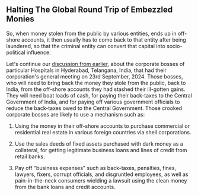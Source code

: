 ## Halting The Global Round Trip of Embezzled Monies

So, when money stolen from the public by various entities, ends up in off-shore accounts, it then usually has to come back to that entity after being laundered, so that the criminal entity can convert that capital into socio-political influence.  

Let's continue our [discussion from earlier](https://github.com/callthis/fiction/blob/master/when_might_the_international_bureau_get_involved.md), about the corporate bosses of particular Hospitals in Hyderabad, Telangana, India, that had their corporation's general meeting on 23rd September, 2024. Those bosses, who will need to bring back the money they stole from the public, back to India, from the off-shore accounts they had stashed their ill-gotten gains. They will need boat loads of cash, for paying their back-taxes to the Central Government of India, and for paying off various government officials to reduce the back-taxes owed to the Central Government. Those crooked corporate bosses are likely to use a mechanism such as: 

1. Using the money in their off-shore accounts to purchase commercial or residential real estate in various foreign countries via shell corporations.  

1. Use the sales deeds of fixed assets purchased with dark money as a collateral, for getting legitimate business loans and lines of credit from retail banks. 

1. Pay off "business expenses" such as back-taxes, penalties, fines, lawyers, fixers, corrupt officials, and disgruntled employees, as well as pain-in-the-neck consumers wielding a lawsuit using the clean money from the bank loans and credit accounts.  